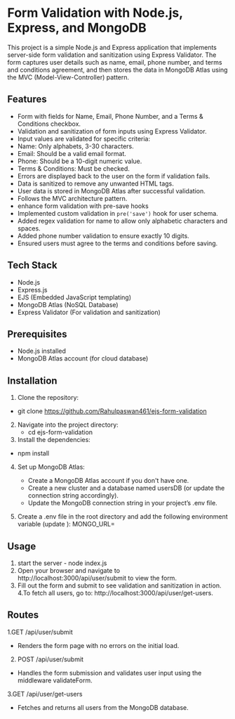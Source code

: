 # Form Validation with Node.js, Express, and MongoDB

This project is a simple Node.js and Express application that implements server-side form validation and sanitization using Express Validator. The form captures user details such as name, email, phone number, and terms and conditions agreement, and then stores the data 
in MongoDB Atlas using the MVC (Model-View-Controller) pattern.


## Features
- Form with fields for Name, Email, Phone Number, and a Terms & Conditions checkbox.
- Validation and sanitization of form inputs using Express Validator.
- Input values are validated for specific criteria:
- Name: Only alphabets, 3-30 characters.
- Email: Should be a valid email format.
- Phone: Should be a 10-digit numeric value.
- Terms & Conditions: Must be checked.
- Errors are displayed back to the user on the form if validation fails.
- Data is sanitized to remove any unwanted HTML tags.
- User data is stored in MongoDB Atlas after successful validation.
- Follows the MVC architecture pattern.
-  enhance form validation with pre-save hooks
- Implemented custom validation in `pre('save')` hook for user schema.
- Added regex validation for name to allow only alphabetic characters and spaces.
- Added phone number validation to ensure exactly 10 digits.
- Ensured users must agree to the terms and conditions before saving.

## Tech Stack
- Node.js
- Express.js
- EJS (Embedded JavaScript templating)
- MongoDB Atlas (NoSQL Database)
- Express Validator (For validation and sanitization)

## Prerequisites
- Node.js installed
- MongoDB Atlas account (for cloud database)

## Installation
1. Clone the repository:
  -  git clone https://github.com/Rahulpaswan461/ejs-form-validation
2. Navigate into the project directory:
   - cd ejs-form-validation
3. Install the dependencies:
  - npm install

4. Set up MongoDB Atlas:
   - Create a MongoDB Atlas account if you don't have one.
   - Create a new cluster and a database named usersDB (or update the connection string accordingly).
   - Update the MongoDB connection string in your project’s .env file.

5. Create a .env file in the root directory and add the following environment variable (update <your-mongodb-connection-string>):
    MONGO_URL=<your-mongodb-connection-string>

 ## Usage
  1. start the server - node index.js
  2. Open your browser and navigate to http://localhost:3000/api/user/submit to view the form.
  3. Fill out the form and submit to see validation and sanitization in action.
  4.To fetch all users, go to: http://localhost:3000/api/user/get-users.

## Routes
1.GET /api/user/submit
 - Renders the form page with no errors on the initial load.

2. POST /api/user/submit
 - Handles the form submission and validates user input using the middleware validateForm.

3.GET /api/user/get-users
 - Fetches and returns all users from the MongoDB database.


